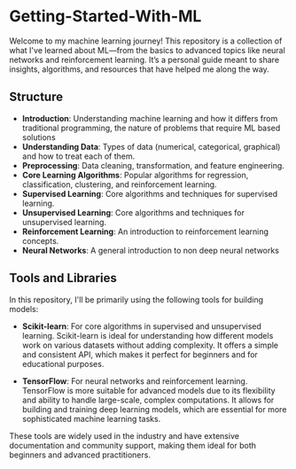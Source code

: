 # Getting-Started-With-ML
Welcome to my machine learning journey! This repository is a collection of what I've learned about ML—from the basics to advanced topics like neural networks and reinforcement learning. It’s a personal guide meant to share insights, algorithms, and resources that have helped me along the way.

## Structure

- **Introduction**: Understanding machine learning and how it differs from traditional programming, the nature of problems that require ML based solutions 
- **Understanding Data**: Types of data (numerical, categorical, graphical) and how to treat each of them.
- **Preprocessing**: Data cleaning, transformation, and feature engineering.
- **Core Learning Algorithms**: Popular algorithms for regression, classification, clustering, and reinforcement learning.
- **Supervised Learning**: Core algorithms and techniques for supervised learning.
- **Unsupervised Learning**: Core algorithms and techniques for unsupervised learning.
- **Reinforcement Learning**: An introduction to reinforcement learning concepts.
- **Neural Networks**: A general introduction to non deep neural networks

## Tools and Libraries

In this repository, I'll be primarily using the following tools for building models:

- **Scikit-learn**: For core algorithms in supervised and unsupervised learning. Scikit-learn is ideal for understanding how different models work on various datasets without adding complexity. It offers a simple and consistent API, which makes it perfect for beginners and for educational purposes.

- **TensorFlow**: For neural networks and reinforcement learning. TensorFlow is more suitable for advanced models due to its flexibility and ability to handle large-scale, complex computations. It allows for building and training deep learning models, which are essential for more sophisticated machine learning tasks.

These tools are widely used in the industry and have extensive documentation and community support, making them ideal for both beginners and advanced practitioners.

